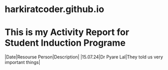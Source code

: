 # harkiratcoder.github.io
# This is my Activity Report for  Student Induction Programe 
|Date|Resourse Person|Description|
|15.07.24|Dr Pyare Lal|They told us very important things| 
